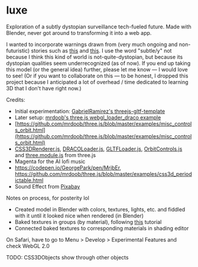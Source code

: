 # luxe
Exploration of a subtly dystopian surveillance tech-fueled future. Made with Blender, never got around to transforming it into a web app.

I wanted to incorporate warnings drawn from (very much ongoing and non-futuristic) stories such as [this](https://www.washingtonpost.com/technology/2020/11/12/test-monitoring-student-revolt/) and [this](https://www.washingtonpost.com/technology/2020/12/10/amazon-halo-band-review/). I use the word "subtle/y" not because I think this kind of world is not-quite-dystopian, but because its dystopian qualities seem underrecognized (as of now). If you end up taking this model (or the general idea) further, please let me know &mdash; I would love to see! (Or if you want to collaborate on this &mdash; to be honest, I dropped this project because I anticipated a lot of overhead / time dedicated to learning 3D that I don't have right now.)

Credits:
- Initial experimentation: [GabrielRamirez's threejs-gltf-template](https://github.com/GabrielRamirez/threejs-gltf-template)
- Later setup: [mrdoob's three.js webgl_loader_draco example](https://github.com/mrdoob/three.js/blob/master/examples/webgl_loader_draco.html)
- [https://github.com/mrdoob/three.js/blob/master/examples/misc_controls_orbit.html](https://github.com/mrdoob/three.js/blob/master/examples/misc_controls_orbit.html)
- [CSS3DRenderer.js](https://github.com/mrdoob/three.js/blob/master/examples/jsm/renderers/CSS3DRenderer.js), [DRACOLoader.js](), [GLTFLoader.js](), [OrbitControls.js]() and [three.module.js]() from three.js
- Magenta for the AI lofi music
- https://codepen.io/GeorgePark/pen/MrjbEr, https://github.com/mrdoob/three.js/blob/master/examples/css3d_periodictable.html
- Sound Effect from <a href="https://pixabay.com/sound-effects/?utm_source=link-attribution&amp;utm_medium=referral&amp;utm_campaign=music&amp;utm_content=5928">Pixabay</a>

Notes on process, for posterity lol
- Created model in Blender with colors, textures, lights, etc. and fiddled with it until it looked nice when rendered (in Blender)
- Baked textures in groups (by material), following [this](https://www.youtube.com/watch?v=eYvgFWEiNp8) tutorial
- Connected baked textures to corresponding materials in shading editor

On Safari, have to go to Menu > Develop > Experimental Features and check WebGL 2.0

TODO: CSS3DObjects show through other objects